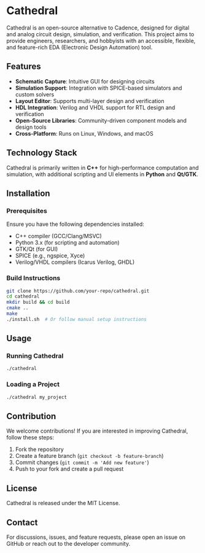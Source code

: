 # Cathedral

Cathedral is an open-source alternative to Cadence, designed for digital and analog circuit design, simulation, and verification. This project aims to provide engineers, researchers, and hobbyists with an accessible, flexible, and feature-rich EDA (Electronic Design Automation) tool.

## Features
- **Schematic Capture**: Intuitive GUI for designing circuits
- **Simulation Support**: Integration with SPICE-based simulators and custom solvers
- **Layout Editor**: Supports multi-layer design and verification
- **HDL Integration**: Verilog and VHDL support for RTL design and verification
- **Open-Source Libraries**: Community-driven component models and design tools
- **Cross-Platform**: Runs on Linux, Windows, and macOS

## Technology Stack
Cathedral is primarily written in **C++** for high-performance computation and simulation, with additional scripting and UI elements in **Python** and **Qt/GTK**.

## Installation
### Prerequisites
Ensure you have the following dependencies installed:
- C++ compiler (GCC/Clang/MSVC)
- Python 3.x (for scripting and automation)
- GTK/Qt (for GUI)
- SPICE (e.g., ngspice, Xyce)
- Verilog/VHDL compilers (Icarus Verilog, GHDL)

### Build Instructions
```sh
git clone https://github.com/your-repo/cathedral.git
cd cathedral
mkdir build && cd build
cmake ..
make
./install.sh  # Or follow manual setup instructions
```

## Usage
### Running Cathedral
```sh
./cathedral
```

### Loading a Project
```sh
./cathedral my_project
```

## Contribution
We welcome contributions! If you are interested in improving Cathedral, follow these steps:
1. Fork the repository
2. Create a feature branch (`git checkout -b feature-branch`)
3. Commit changes (`git commit -m 'Add new feature'`)
4. Push to your fork and create a pull request

## License
Cathedral is released under the MIT License.

## Contact
For discussions, issues, and feature requests, please open an issue on GitHub or reach out to the developer community.


